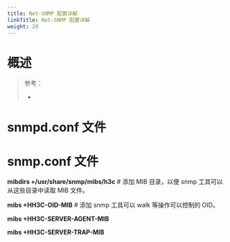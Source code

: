 ```yaml
---
title: Net-SNMP 配置详解
linkTitle: Net-SNMP 配置详解
weight: 20
---
```


# 概述

> 参考：
>
> - 


# snmpd.conf 文件

# snmp.conf 文件

**mibdirs +/usr/share/snmp/mibs/h3c** # 添加 MIB 目录，以便 snmp 工具可以从这些目录中读取 MIB 文件。

**mibs +HH3C-OID-MIB** # 添加 snmp 工具可以 walk 等操作可以控制的 OID。

**mibs +HH3C-SERVER-AGENT-MIB**

**mibs +HH3C-SERVER-TRAP-MIB**


